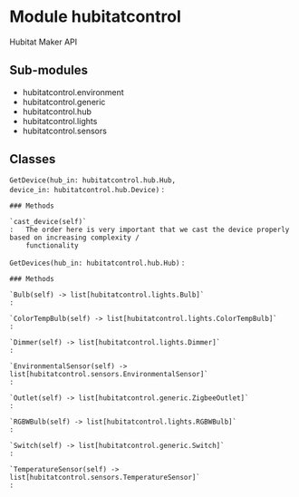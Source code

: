 Module hubitatcontrol
=====================
Hubitat Maker API

Sub-modules
-----------
* hubitatcontrol.environment
* hubitatcontrol.generic
* hubitatcontrol.hub
* hubitatcontrol.lights
* hubitatcontrol.sensors

Classes
-------

`GetDevice(hub_in: hubitatcontrol.hub.Hub, device_in: hubitatcontrol.hub.Device)`
:   

    ### Methods

    `cast_device(self)`
    :   The order here is very important that we cast the device properly based on increasing complexity /
        functionality

`GetDevices(hub_in: hubitatcontrol.hub.Hub)`
:   

    ### Methods

    `Bulb(self) ‑> list[hubitatcontrol.lights.Bulb]`
    :

    `ColorTempBulb(self) ‑> list[hubitatcontrol.lights.ColorTempBulb]`
    :

    `Dimmer(self) ‑> list[hubitatcontrol.lights.Dimmer]`
    :

    `EnvironmentalSensor(self) ‑> list[hubitatcontrol.sensors.EnvironmentalSensor]`
    :

    `Outlet(self) ‑> list[hubitatcontrol.generic.ZigbeeOutlet]`
    :

    `RGBWBulb(self) ‑> list[hubitatcontrol.lights.RGBWBulb]`
    :

    `Switch(self) ‑> list[hubitatcontrol.generic.Switch]`
    :

    `TemperatureSensor(self) ‑> list[hubitatcontrol.sensors.TemperatureSensor]`
    :